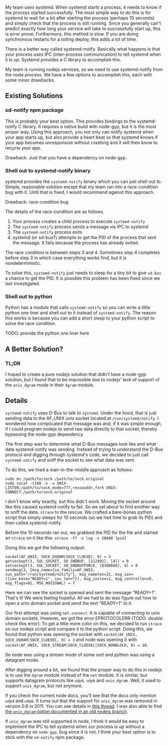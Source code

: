 My team uses systemd. When systemd starts a process, it needs to know if the process started successfully. The most simple way to do this is for systemd to wait for a bit after starting the process (perhaps 10 seconds) and simply check that the process is still running. Since you generally can't predict exactly how long your service will take to successfully start up, this is error prone. Furthermore, this method is slow. If you are doing synchronous restarts for a rolling deploy, this adds a lot of time.

There is a better way called systemd-notify. Basically what happens is that your process uses IPC (inter-process communication) to tell systemd when it is up. Systemd provides a C library to accomplish this.

My team is running nodejs services, so we need to use systemd-notify from the node process. We have a few options to accomplish this, each with some minor drawbacks.

## Existing Solutions

### sd-notify npm package

This is probably your best option. This provides bindings to the systemd-notify C library. It requires a native build with node-gyp, but it is the most proper way. Using this approach, you not only can notify systemd when your app starts up, but also provide a heart beat so that systemd knows if your app becomes unresponsive without crashing and it will then know to recycle your app.

Drawback: Just that you have a dependency on node-gyp.

### Shell out to systemd-notify binary

systemd provides the `systemd-notify` binary which you can just shell out to. Simple, reasonable solution except that my team ran into a race-condition bug with it. Until that is fixed, I would recommend against this approach.

Drawback: race-condition bug

The details of the race-condition are as follows.

1. Your process creates a child process to execute `systemd-notify`
2. The `systemd-notify` process sends a message via IPC to systemd
3. The `systemd-notify` process exits
4. systemd (or sd-bus?) attempts to get the PID of the process that sent the message. It fails because the process has already exited.

The race condition is between steps 3 and 4. Sometimes step 4 completes before step 3 in which case everything works find, but it is nondeterministic.

To solve this, `systemd-notify` just needs to sleep for a tiny bit to give `sd-bus` a chance to get the PID. It is possible this problem has been fixed since we last investigated.

### Shell out to python

Python has a module that calls `systemd-notify` so you can write a little python one liner and shell out to it instead of `systemd-notify`. The reason this works is because you can add a short sleep to your python script to solve the race condition.

TODO: provide the python one liner here

## A Better Solution?

### TL;DR

I hoped to create a pure nodejs solution that didn't have a node-gyp solution, but I found that to be impossible due to nodejs' lack of support of the `unix_dgram` mode in their `dgram` module.

## Details

`systemd-notify` uses D-Bus to talk to `systemd`. Under the hood, that is just sending data to the AF_UNIX unix socket located at `/run/systemd/notify`. I wondered how complicated that message was and, if it was simple enough, if I could program nodejs to send raw data directly to that socket, thereby bypassing the node-gyp dependency.

The first step was to determine what D-Bus messages look like and what data systemd-notify was sending. Instead of trying to understand the D-Bus protocol and digging through systemd's code, we decided to just call `systemd-notify` and sniff the socket to see what data was sent.

To do this, we tried a man-in-the-middle approach as follows:

```
sudo mv /path/to/sock /path/to/sock.original
sudo socat -t100 -x -v UNIX-LISTEN:/path/to/sock,mode=777,reuseaddr,fork UNIX-CONNECT:/path/to/sock.original
```

I don't know why exactly, but this didn't work. Moving the socket around like this caused systemd-notify to fail. So we set about to find another way to sniff the data. `strace` to the rescue. We crafted a bare-bones python script that simply sleeps for 10 seconds (so we had time to grab its PID) and then called systemd-notify.

Before the 10 seconds ran out, we grabbed the PID for the file and started an `strace` on it like this: `strace -ff -o log -s 20000 [pid]`

Doing this we got the following output:

```
socket(AF_UNIX, SOCK_DGRAM|SOCK_CLOEXEC, 0) = 3
getsockopt(3, SOL_SOCKET, SO_SNDBUF, [212992], [4]) = 0
setsockopt(3, SOL_SOCKET, SO_SNDBUFFORCE, [8388608], 4) = 0
sendmsg(3, {msg_name={sa_family=AF_UNIX, sun_path="/run/systemd/notify"}, msg_namelen=21, msg_iov=[{iov_base="READY=1", iov_len=7}], msg_iovlen=1, msg_controllen=0, msg_flags=0}, MSG_NOSIGNAL) = 7
```

Here we can see the socket is opened and sent the message "READY=1". That's it! We were feeling hopeful. All we had to do was figure out how to open a unix domain socket and send the text "READY=1" to it.

Our first attempt was using `net.connect`. It is capable of connecting to unix domain sockets. However, we got the error EPROTOCOLERR (TODO: double check this error). To get a little more color on this, we decided to run `strace` on our nodejs script and compare it to the python script. Doing this, we found that python was opening the socket with `socket(AF_UNIX, SOCK_DGRAM|SOCK_CLOEXEC, 0) = 3` and node was opening it with `socket(AF_UNIX, SOCK_STREAM|SOCK_CLOEXEC|SOCK_NONBLOCK, 0) = 10`.

So node was using a stream mode of some sort and python was using a datagram mode.

After digging around a bit, we found that the proper way to do this in nodejs is to use the `dgram` module instead of the `net` module. It is similar, but supports datagram protocols like `udp4`, `udp6` and `unix_dgram`. Well, it used to support `unix_dgram`, but not anymore.

If you check the current node docs, you'll see that the docs only mention `udp4` and `udp6`. It turns out that the support for `unix_dgram` was removed in version 0.6 in 2011. You can see details in [this thread](https://groups.google.com/forum/#!topic/nodejs/iCzhcuxGP1I). I was also able to find [the `unix_dgram` option documented in an old nodejs branch](https://github.com/openwebos/nodejs/blob/master/doc/api/dgram.markdown).

If `unix_dgram` was still supported in node, I think it would be easy to implement the IPC to tell systemd when our process is up without a dependency on `node-gyp`, bug since it is not, I think your best option is to stick with the `sd-notify` npm package.
